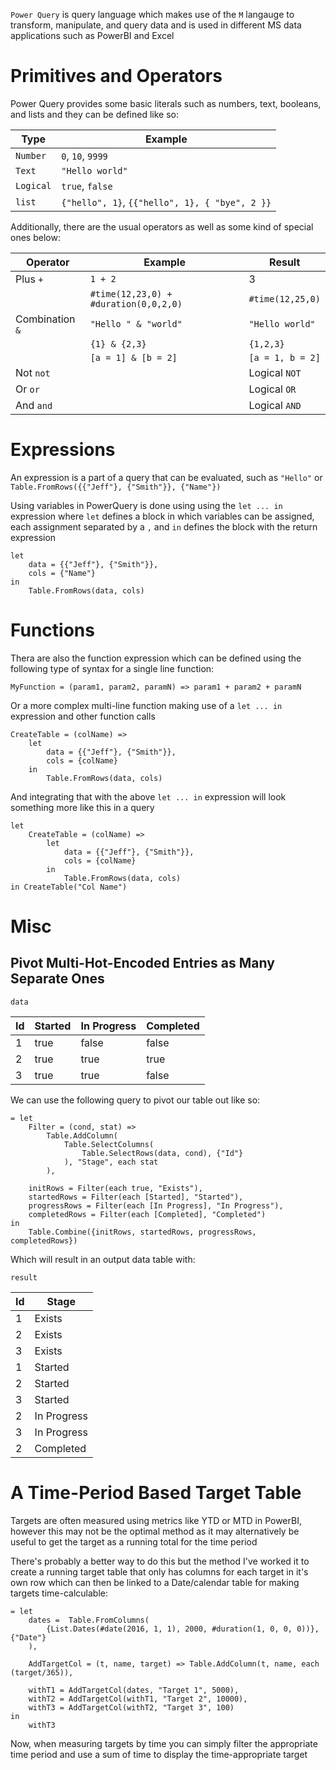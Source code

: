 `Power Query` is query language which makes use of the `M` langauge to transform, manipulate, and query data and is used in different MS data applications such as PowerBI and Excel

# Primitives and Operators

Power Query provides some basic literals such as numbers, text, booleans, and lists and they can be defined like so:

| Type      | Example                                        |
| --------- | ---------------------------------------------- |
| `Number`  | `0`, `10`, `9999`                              |
| `Text`    | `"Hello world"`                                |
| `Logical` | `true`, `false`                                |
| `list`    | `{"hello", 1}`, `{{"hello", 1}, { "bye", 2 }}` |

Additionally, there are the usual operators as well as some kind of special ones below:

| Operator        | Example                               | Result           |
| --------------- | ------------------------------------- | ---------------- |
| Plus `+`        | `1 + 2`                               | 3                |
|                 | `#time(12,23,0) + #duration(0,0,2,0)` | `#time(12,25,0)` |
| Combination `&` | `"Hello " & "world"`                  | `"Hello world"`  |
|                 | `{1} & {2,3}`                         | `{1,2,3}`        |
|                 | `[a = 1] & [b = 2]`                   | `[a = 1, b = 2]` |
| Not `not`       |                                       | Logical `NOT`    |
| Or `or`         |                                       | Logical `OR`     |
| And `and`       |                                       | Logical `AND`    |

# Expressions

An expression is a part of a query that can be evaluated, such as `"Hello"` or `Table.FromRows({{"Jeff"}, {"Smith"}}, {"Name"})`

Using variables in PowerQuery is done using using the `let ... in` expression where `let` defines a block in which variables can be assigned, each assignment separated by a `,` and `in` defines the block with the return expression

```powerquery-m
let
    data = {{"Jeff"}, {"Smith"}},
    cols = {"Name"}
in
    Table.FromRows(data, cols)
```

# Functions

Thera are also the function expression which can be defined using the following type of syntax for a single line function:

```powerquery-m
MyFunction = (param1, param2, paramN) => param1 + param2 + paramN
```

Or a more complex multi-line function making use of a `let ... in` expression and other function calls

```powerquery-m
CreateTable = (colName) =>
    let
        data = {{"Jeff"}, {"Smith"}},
        cols = {colName}
    in
        Table.FromRows(data, cols)
```

And integrating that with the above `let ... in` expression will look something more like this in a query

```powerquery-m
let
    CreateTable = (colName) =>
        let
            data = {{"Jeff"}, {"Smith"}},
            cols = {colName}
        in
            Table.FromRows(data, cols)
in CreateTable("Col Name")
```

# Misc

## Pivot Multi-Hot-Encoded Entries as Many Separate Ones

`data`

| Id  | Started | In Progress | Completed |
| --- | ------- | ----------- | --------- |
| 1   | true    | false       | false     |
| 2   | true    | true        | true      |
| 3   | true    | true        | false     |

We can use the following query to pivot our table out like so:

```powerquery-m
= let
    Filter = (cond, stat) =>
        Table.AddColumn(
            Table.SelectColumns(
                Table.SelectRows(data, cond), {"Id"}
            ), "Stage", each stat
        ),

    initRows = Filter(each true, "Exists"),
    startedRows = Filter(each [Started], "Started"),
    progressRows = Filter(each [In Progress], "In Progress"),
    completedRows = Filter(each [Completed], "Completed")
in
    Table.Combine({initRows, startedRows, progressRows, completedRows})
```

Which will result in an output data table with:

`result`

| Id  | Stage       |
| --- | ----------- |
| 1   | Exists      |
| 2   | Exists      |
| 3   | Exists      |
| 1   | Started     |
| 2   | Started     |
| 3   | Started     |
| 2   | In Progress |
| 3   | In Progress |
| 2   | Completed   |

# A Time-Period Based Target Table

Targets are often measured using metrics like YTD or MTD in PowerBI, however this may not be the optimal method as it may alternatively be useful to get the target as a running total for the time period

There's probably a better way to do this but the method I've worked it to create a running target table that only has columns for each target in it's own row which can then be linked to a Date/calendar table for making targets time-calculable:

```powerquery-m
= let 
    dates =  Table.FromColumns(
        {List.Dates(#date(2016, 1, 1), 2000, #duration(1, 0, 0, 0))}, {"Date"}
    ),

    AddTargetCol = (t, name, target) => Table.AddColumn(t, name, each (target/365)),

    withT1 = AddTargetCol(dates, "Target 1", 5000),
    withT2 = AddTargetCol(withT1, "Target 2", 10000),
    withT3 = AddTargetCol(withT2, "Target 3", 100)
in 
    withT3
```

Now, when measuring targets by time you can simply filter the appropriate time period and use a sum of time to display the time-appropriate target
